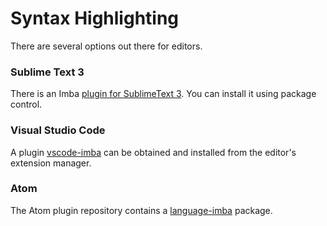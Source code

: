 # Syntax Highlighting

There are several options out there for editors.

### Sublime Text 3 <a id="sublimetext-3"></a>

There is an Imba [plugin for SublimeText 3](https://packagecontrol.io/packages/Imba). You can install it using package control.

### Visual Studio Code <a id="visualstudio-code"></a>

A plugin [vscode-imba](https://github.com/imba/vscode-imba) can be obtained and installed from the editor's extension manager.

### Atom <a id="atom"></a>

The Atom plugin repository contains a [language-imba](https://atom.io/packages/language-imba) package.

